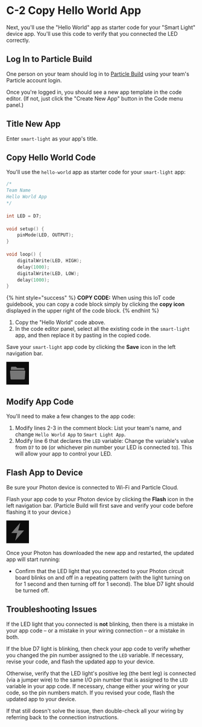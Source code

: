 # C-2 Copy Hello World App

Next, you'll use the "Hello World" app as starter code for your "Smart Light" device app. You'll use this code to verify that you connected the LED correctly.

## Log In to Particle Build

One person on your team should log in to [Particle Build](https://build.particle.io/) using your team's Particle account login.

Once you're logged in, you should see a new app template in the code editor.  \(If not, just click the "Create New App" button in the Code menu panel.\)

## Title New App

Enter `smart-light` as your app's title.

## Copy Hello World Code

You'll use the `hello-world` app as starter code for your `smart-light` app:

```cpp
/*
Team Name
Hello World App
*/

int LED = D7;

void setup() {
    pinMode(LED, OUTPUT);
}

void loop() {
    digitalWrite(LED, HIGH);
    delay(1000);
    digitalWrite(LED, LOW);
    delay(1000);
}

```

{% hint style="success" %}
**COPY CODE:** When using this IoT code guidebook, you can copy a code block simply by clicking the **copy icon** displayed in the upper right of the code block.
{% endhint %}

1. Copy the "Hello World" code above.
2. In the code editor panel, select all the existing code in the `smart-light` app, and then replace it by pasting in the copied code.

Save your `smart-light` app code by clicking the **Save** icon in the left navigation bar.

![Save Icon](../../.gitbook/assets/pb-save-icon.png)

## Modify App Code

You'll need to make a few changes to the app code:

1. Modify lines 2-3 in the comment block:  List your team's name, and change `Hello World App` to `Smart Light App`.
2. Modify line 6 that declares the `LED` variable:  Change the variable's value from `D7` to `D0` \(or whichever pin number your LED is connected to\). This will allow your app to control your LED.

## Flash App to Device

Be sure your Photon device is connected to Wi-Fi and Particle Cloud.

Flash your app code to your Photon device by clicking the **Flash** icon in the left navigation bar. \(Particle Build will first save and verify your code before flashing it to your device.\)

![Flash Icon](../../.gitbook/assets/pb-flash-icon.png)

Once your Photon has downloaded the new app and restarted, the updated app will start running:

* Confirm that the LED light that you connected to your Photon circuit board blinks on and off in a repeating pattern \(with the light turning on for 1 second and then turning off for 1 second\).  The blue D7 light should be turned off.

## Troubleshooting Issues

If the LED light that you connected is **not** blinking, then there is a mistake in your app code – or a mistake in your wiring connection – or a mistake in both.

If the blue D7 light is blinking, then check your app code to verify whether you changed the pin number assigned to the `LED` variable. If necessary, revise your code, and flash the updated app to your device.

Otherwise, verify that the LED light's positive leg \(the bent leg\) is connected \(via a jumper wire\) to the same I/O pin number that is assigned to the `LED` variable in your app code. If necessary, change either your wiring or your code, so the pin numbers match. If you revised your code, flash the updated app to your device.

If that still doesn't solve the issue, then double-check all your wiring by referring back to the connection instructions.

